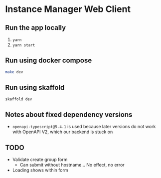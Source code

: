 # Instance Manager Web Client

## Run the app locally

1. `yarn`
2. `yarn start`

## Run using docker compose

```sh
make dev
```

## Run using skaffold

```sh
skaffold dev
```

## Notes about fixed dependency versions

- `openapi-typescript@5.4.1` is used because later versions do not work with OpenAPI V2, which our backend is stuck on

## TODO

- Validate create group form
    - Can submit without hostname... No effect, no error
- Loading shows within form

